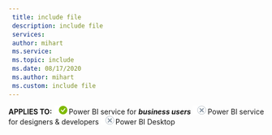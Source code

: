 ```yaml
---
 title: include file
 description: include file
 services: 
 author: mihart
 ms.service: 
 ms.topic: include
 ms.date: 08/17/2020
 ms.author: mihart
 ms.custom: include file
---
```


<Token>**APPLIES TO:** ![yes](media/yes.png)Power BI service for ***business users*** ![no](media/no.png)Power BI service for designers & developers ![no](media/no.png)Power BI Desktop  </Token>